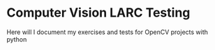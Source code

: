 # Computer Vision LARC Testing
Here will I document my exercises and tests for OpenCV projects with python
